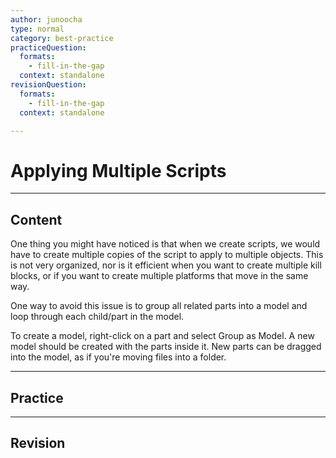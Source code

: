 ```yaml
---
author: junoocha
type: normal
category: best-practice
practiceQuestion:
  formats:
    - fill-in-the-gap
  context: standalone
revisionQuestion:
  formats:
    - fill-in-the-gap
  context: standalone

---
```


# Applying Multiple Scripts

---

## Content

One thing you might have noticed is that when we create scripts, we would have to create multiple copies of the script to apply to multiple objects. This is not very organized, nor is it efficient when you want to create multiple kill blocks, or if you want to create multiple platforms that move in the same way.

One way to avoid this issue is to group all related parts into a model and loop through each child/part in the model.

To create a model, right-click on a part and select Group as Model. A new model should be created with the parts inside it. New parts can be dragged into the model, as if you're moving files into a folder.

---

## Practice 

---

## Revision
